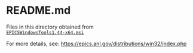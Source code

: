 # README.md

Files in this directory obtained from  
[`EPICSWindowsTools1.44-x64.msi`](https://epics.anl.gov/download/distributions/EPICSWindowsTools1.44-x64.msi)

For more details, see: https://epics.anl.gov/distributions/win32/index.php
